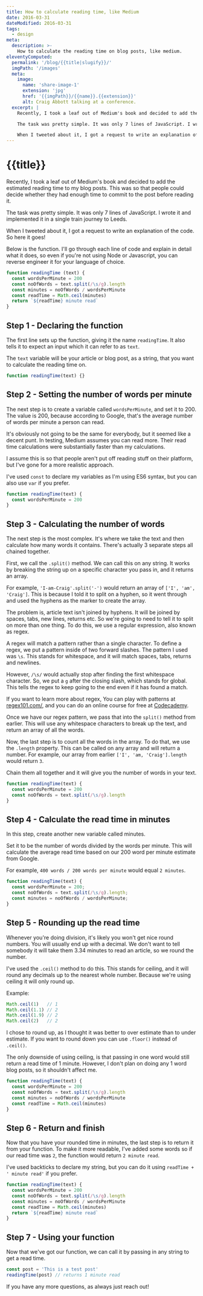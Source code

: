 ```yaml
---
title: How to calculate reading time, like Medium
date: 2016-03-31
dateModified: 2016-03-31
tags:
  - design
meta:
  description: >-
    How to calculate the reading time on blog posts, like medium.
eleventyComputed:
  permalink: '/blog/{{title|slugify}}/'
  imgPath: '/images'
  meta:
    image:
      name: 'share-image-1'
      extension: 'jpg'
      href: '{{imgPath}}/{{name}}.{{extension}}'
      alt: Craig Abbott talking at a conference.
  excerpt: |
    Recently, I took a leaf out of Medium's book and decided to add the estimated reading time to my blog posts. This was so that people could decide whether they had enough time to commit to the post before reading it.

    The task was pretty simple. It was only 7 lines of JavaScript. I wrote it and implemented it in a single train journey to Leeds.

    When I tweeted about it, I got a request to write an explanation of the code. So here it goes!
---
```


# {{title}}

Recently, I took a leaf out of Medium's book and decided to add the estimated reading time to my blog posts. This was so that people could decide whether they had enough time to commit to the post before reading it.

The task was pretty simple. It was only 7 lines of JavaScript. I wrote it and implemented it in a single train journey to Leeds.

When I tweeted about it, I got a request to write an explanation of the code. So here it goes!

Below is the function. I'll go through each line of code and explain in detail what it does, so even if you're not using Node or Javascript, you can reverse engineer it for your language of choice.

``` javascript
function readingTime (text) {
  const wordsPerMinute = 200
  const noOfWords = text.split(/\s/g).length
  const minutes = noOfWords / wordsPerMinute
  const readTime = Math.ceil(minutes)
  return `${readTime} minute read`
}
```

## Step 1 - Declaring the function

The first line sets up the function, giving it the name `readingTime`. It also tells it to expect an input which it can refer to as `text`.

The `text` variable will be your article or blog post, as a string, that you want to calculate the reading time on.

```javascript
function readingTime(text) {}
```

## Step 2 - Setting the number of words per minute

The next step is to create a variable called `wordsPerMinute`, and set it to 200. The value is 200, because according to Google, that's the average number of words per minute a person can read.

It's obviously not going to be the same for everybody, but it seemed like a decent punt. In testing, Medium assumes you can read more. Their read time calculations were substantially faster than my calculations.

I assume this is so that people aren't put off reading stuff on their platform, but I've gone for a more realistic approach.

I've used `const` to declare my variables as I'm using ES6 syntax, but you can also use `var` if you prefer.

``` javascript
function readingTime(text) {
  const wordsPerMinute = 200
}
```

## Step 3 - Calculating the number of words

The next step is the most complex. It's where we take the text and then calculate how many words it contains. There's actually 3 separate steps all chained together.

First, we call the `.split()` method. We can call this on any string. It works by breaking the string up on a specific character you pass in, and it returns an array.

For example, `'I-am-Craig'.split('-')` would return an array of `['I', 'am', 'Craig']`. This is because I told it to split on a hyphen, so it went through and used the hyphens as the marker to create the array.

The problem is, article text isn't joined by hyphens. It will be joined by spaces, tabs, new lines, returns etc. So we're going to need to tell it to split on more than one thing. To do this, we use a regular expression, also known as regex.

A regex will match a pattern rather than a single character. To define a regex, we put a pattern inside of two forward slashes. The pattern I used was `\s`. This stands for whitespace, and it will match spaces, tabs, returns and newlines.

However, `/\s/` would actually stop after finding the first whitespace character. So, we put a `g` after the closing slash, which stands for global. This tells the regex to keep going to the end even if it has found a match.

If you want to learn more about regex, You can play with patterns at [regex101.com/](https://regex101.com/#javascript), and you can do an online course for free at [Codecademy](https://www.codecademy.com/courses/javascript-intermediate-en-NJ7Lr/0/1).

Once we have our regex pattern, we pass that into the `split()` method from earlier. This will use any whitespace characters to break up the text, and return an array of all the words.

Now, the last step is to count all the words in the array. To do that, we use the `.length` property. This can be called on any array and will return a number. For example, our array from earlier `['I', 'am, 'Craig'].length` would return `3`.

Chain them all together and it will give you the number of words in your text.

``` javascript
function readingTime(text) {
  const wordsPerMinute = 200
  const noOfWords = text.split(/\s/g).length
}
```

## Step 4 - Calculate the read time in minutes

In this step, create another new variable called minutes. 

Set it to be the number of words divided by the words per minute. This will calculate the average read time based on our 200 word per minute estimate from Google.

For example, `400 words / 200 words per minute` would equal `2 minutes`.

``` javascript
function readingTime(text) {
  const wordsPerMinute = 200;
  const noOfWords = text.split(/\s/g).length;
  const minutes = noOfWords / wordsPerMinute;
}
```

## Step 5 - Rounding up the read time

Whenever you're doing division, it's likely you won't get nice round numbers. You will usually end up with a decimal. We don't want to tell somebody it will take them 3.34 minutes to read an article, so we round the number. 

I've used the `.ceil()` method to do this. This stands for ceiling, and it will round any decimals up to the nearest whole number. Because we're using ceiling it will only round up.

Example:
``` javascript
Math.ceil(1)   // 1
Math.ceil(1.1) // 2
Math.ceil(1.9) // 2
Math.ceil(2)   // 2
```

I chose to round up, as I thought it was better to over estimate than to under estimate. If you want to round down you can use `.floor()` instead of `.ceil()`.

The only downside of using ceiling, is that passing in one word would still return a read time of 1 minute. However, I don't plan on doing any 1 word blog posts, so it shouldn't affect me.

``` javascript
function readingTime(text) {
  const wordsPerMinute = 200
  const noOfWords = text.split(/\s/g).length
  const minutes = noOfWords / wordsPerMinute
  const readTime = Math.ceil(minutes)
}
```

## Step 6 - Return and finish

Now that you have your rounded time in minutes, the last step is to return it from your function. To make it more readable, I've added some words so if our read time was `2`, the function would return `2 minute read`.

I've used backticks to declare my string, but you can do it using `readTime + ' minute read'` if you prefer.

``` javascript
function readingTime(text) {
  const wordsPerMinute = 200
  const noOfWords = text.split(/\s/g).length
  const minutes = noOfWords / wordsPerMinute
  const readTime = Math.ceil(minutes)
  return `${readTime} minute read`
}
```

## Step 7 - Using your function

Now that we've got our function, we can call it by passing in any string to get a read time.

``` javascript
const post = 'This is a test post'
readingTime(post) // returns 1 minute read
```

If you have any more questions, as always just reach out!
